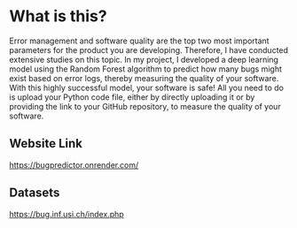 # What is this?

Error management and software quality are the top two most important parameters for the product you are developing. Therefore, I have conducted extensive studies on this topic. In my project, I developed a deep learning model using the Random Forest algorithm to predict how many bugs might exist based on error logs, thereby measuring the quality of your software. With this highly successful model, your software is safe! All you need to do is upload your Python code file, either by directly uploading it or by providing the link to your GitHub repository, to measure the quality of your software.

## Website Link

https://bugpredictor.onrender.com/

  
## Datasets

https://bug.inf.usi.ch/index.php
  
